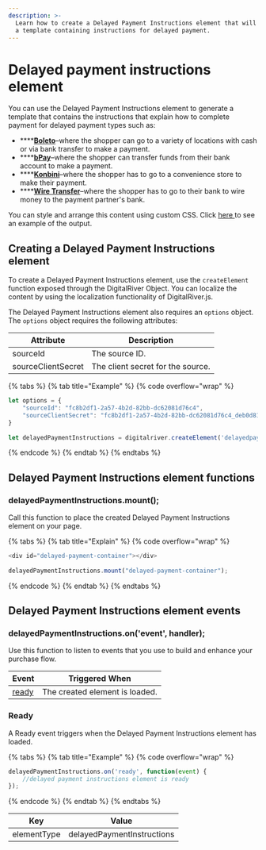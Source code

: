 ```yaml
---
description: >-
  Learn how to create a Delayed Payment Instructions element that will generate
  a template containing instructions for delayed payment.
---
```


# Delayed payment instructions element

You can use the Delayed Payment Instructions element to generate a template that contains the instructions that explain how to complete payment for delayed payment types such as: &#x20;

* ****[**Boleto**](../../../payments/payments-solutions/digitalriver.js/payment-methods/configuring-boleto.md)–where the shopper can go to a variety of locations with cash or via bank transfer to make a payment.
* ****[**bPay**](../../../payments/payments-solutions/digitalriver.js/payment-methods/bpay.md)–where the shopper can transfer funds from their bank account to make a payment.
* ****[**Konbini**](../../../payments/payments-solutions/digitalriver.js/payment-methods/konbini.md)–where the shopper has to go to a convenience store to make their payment.
* ****[**Wire Transfer**](../../../payments/payments-solutions/digitalriver.js/payment-methods/wire-transfer.md)–where the shopper has to go to their bank to wire money to the payment partner's bank.

You can style and arrange this content using custom CSS. Click [here ](https://tools.drapi.io/cm/delayed-payments/delayed-payment-instructions-builder)to see an example of the output.

## Creating a Delayed Payment Instructions element

To create a Delayed Payment Instructions element, use the `createElement` function exposed through the DigitalRiver Object. You can localize the content by using the localization functionality of DigitalRiver.js.

The Delayed Payment Instructions element also requires an `options` object. The `options` object requires the following attributes:

| Attribute          | Description                       |
| ------------------ | --------------------------------- |
| sourceId           | The source ID.                    |
| sourceClientSecret | The client secret for the source. |

{% tabs %}
{% tab title="Example" %}
{% code overflow="wrap" %}
```javascript
let options = {
    "sourceId": "fc8b2df1-2a57-4b2d-82bb-dc62081d76c4",
    "sourceClientSecret": "fc8b2df1-2a57-4b2d-82bb-dc62081d76c4_deb0d81e-0666-4189-a1c3-ed677b1a5b2a"
}
 
let delayedPaymentInstructions = digitalriver.createElement('delayedpaymentinstructions', options);
```
{% endcode %}
{% endtab %}
{% endtabs %}

## Delayed Payment Instructions element functions

### delayedPaymentInstructions.mount();

Call this function to place the created Delayed Payment Instructions element on your page.

{% tabs %}
{% tab title="Explain" %}
{% code overflow="wrap" %}
```javascript
<div id="delayed-payment-container"></div>
 
delayedPaymentInstructions.mount("delayed-payment-container");
```
{% endcode %}
{% endtab %}
{% endtabs %}

## Delayed Payment Instructions element events

### delayedPaymentInstructions.on('event', handler);

Use this function to listen to events that you use to build and enhance your purchase flow.

| Event                                                  | Triggered When                 |
| ------------------------------------------------------ | ------------------------------ |
| [ready](delayed-payment-instructions-element.md#ready) | The created element is loaded. |

### Ready

A Ready event triggers when the Delayed Payment Instructions element has loaded.

{% tabs %}
{% tab title="Example" %}
{% code overflow="wrap" %}
```javascript
delayedPaymentInstructions.on('ready', function(event) {
    //delayed payment instructions element is ready
});
```
{% endcode %}
{% endtab %}
{% endtabs %}

| Key         | Value                      |
| ----------- | -------------------------- |
| elementType | delayedPaymentInstructions |

